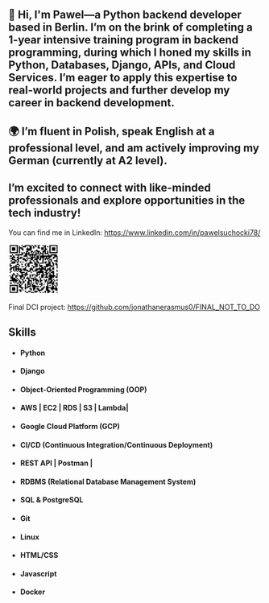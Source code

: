 ## 👋 Hi, I'm Pawel—a Python backend developer based in Berlin. I’m on the brink of completing a 1-year intensive training program in backend programming, during which I honed my skills in Python, Databases, Django, APIs, and Cloud Services. I’m eager to apply this expertise to real-world projects and further develop my career in backend development.

## 🌍 I’m fluent in Polish, speak English at a professional level, and am actively improving my German (currently at A2 level).

## I’m excited to connect with like-minded professionals and explore opportunities in the tech industry!

You can find me in LinkedIn: https://www.linkedin.com/in/pawelsuchocki78/

<img src="https://github.com/suchockipawel/suchockipawel/blob/main/qrcode.jpg?raw=true" alt="QR Code" width="100" height="100">

Final DCI project: https://github.com/jonathanerasmus0/FINAL_NOT_TO_DO

## Skills

- #### Python
- #### Django
- #### Object-Oriented Programming (OOP)
- #### AWS | EC2 | RDS | S3 | Lambda|
- #### Google Cloud Platform (GCP)
- #### CI/CD (Continuous Integration/Continuous Deployment)
- #### REST API | Postman |
- #### RDBMS (Relational Database Management System)
- #### SQL & PostgreSQL
- #### Git
- #### Linux
- #### HTML/CSS
- #### Javascript
- #### Docker
